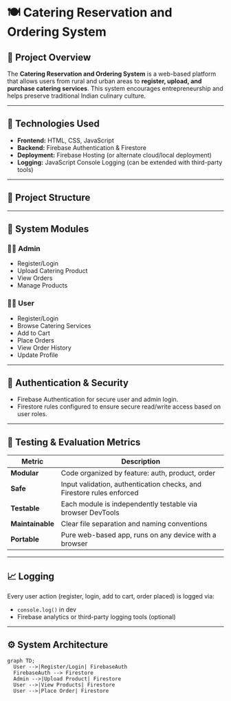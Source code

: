 # 🍽️ Catering Reservation and Ordering System

## 📌 Project Overview

The **Catering Reservation and Ordering System** is a web-based platform that allows users from rural and urban areas to **register, upload, and purchase catering services**. This system encourages entrepreneurship and helps preserve traditional Indian culinary culture.

---

## 🚀 Technologies Used

- **Frontend:** HTML, CSS, JavaScript
- **Backend:** Firebase Authentication & Firestore
- **Deployment:** Firebase Hosting (or alternate cloud/local deployment)
- **Logging:** JavaScript Console Logging (can be extended with third-party tools)

---

## 📂 Project Structure


---

## 🧩 System Modules

### 👩‍🍳 Admin
- Register/Login
- Upload Catering Product
- View Orders
- Manage Products

### 🙋‍♂️ User
- Register/Login
- Browse Catering Services
- Add to Cart
- Place Orders
- View Order History
- Update Profile

---

## 🔐 Authentication & Security

- Firebase Authentication for secure user and admin login.
- Firestore rules configured to ensure secure read/write access based on user roles.

---

## 🧪 Testing & Evaluation Metrics

| Metric        | Description                                                              |
|---------------|--------------------------------------------------------------------------|
| **Modular**   | Code organized by feature: auth, product, order                          |
| **Safe**      | Input validation, authentication checks, and Firestore rules enforced    |
| **Testable**  | Each module is independently testable via browser DevTools               |
| **Maintainable** | Clear file separation and naming conventions                         |
| **Portable**  | Pure web-based app, runs on any device with a browser                    |

---

## 📈 Logging

Every user action (register, login, add to cart, order placed) is logged via:
- `console.log()` in dev
- Firebase analytics or third-party logging tools (optional)

---

## ⚙️ System Architecture

```mermaid
graph TD;
  User -->|Register/Login| FirebaseAuth
  FirebaseAuth --> Firestore
  Admin -->|Upload Product| Firestore
  User -->|View Products| Firestore
  User -->|Place Order| Firestore

